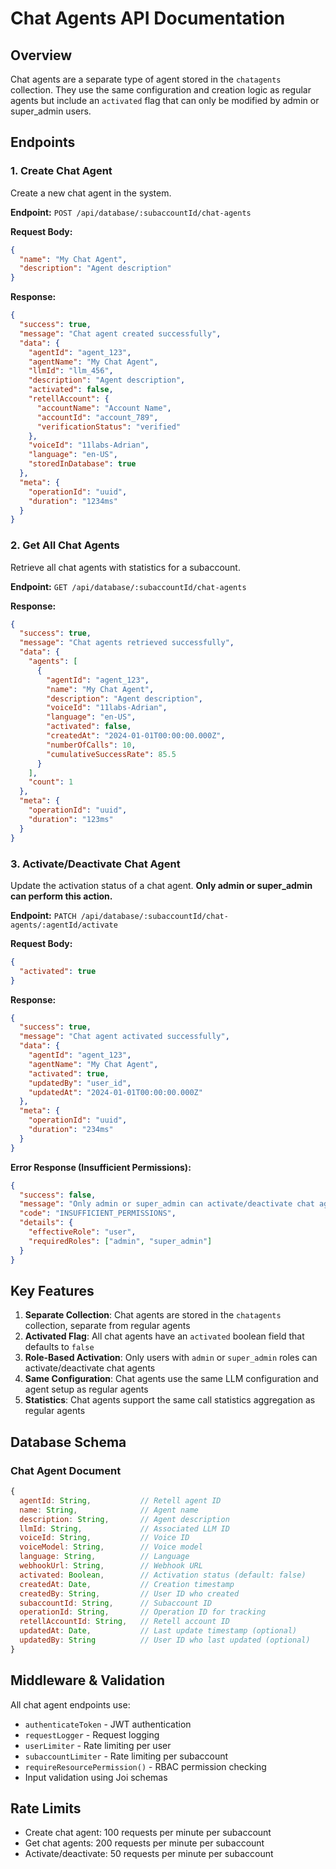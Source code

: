 # Chat Agents API Documentation

## Overview
Chat agents are a separate type of agent stored in the `chatagents` collection. They use the same configuration and creation logic as regular agents but include an `activated` flag that can only be modified by admin or super_admin users.

## Endpoints

### 1. Create Chat Agent
Create a new chat agent in the system.

**Endpoint:** `POST /api/database/:subaccountId/chat-agents`

**Request Body:**
```json
{
  "name": "My Chat Agent",
  "description": "Agent description"
}
```

**Response:**
```json
{
  "success": true,
  "message": "Chat agent created successfully",
  "data": {
    "agentId": "agent_123",
    "agentName": "My Chat Agent",
    "llmId": "llm_456",
    "description": "Agent description",
    "activated": false,
    "retellAccount": {
      "accountName": "Account Name",
      "accountId": "account_789",
      "verificationStatus": "verified"
    },
    "voiceId": "11labs-Adrian",
    "language": "en-US",
    "storedInDatabase": true
  },
  "meta": {
    "operationId": "uuid",
    "duration": "1234ms"
  }
}
```

### 2. Get All Chat Agents
Retrieve all chat agents with statistics for a subaccount.

**Endpoint:** `GET /api/database/:subaccountId/chat-agents`

**Response:**
```json
{
  "success": true,
  "message": "Chat agents retrieved successfully",
  "data": {
    "agents": [
      {
        "agentId": "agent_123",
        "name": "My Chat Agent",
        "description": "Agent description",
        "voiceId": "11labs-Adrian",
        "language": "en-US",
        "activated": false,
        "createdAt": "2024-01-01T00:00:00.000Z",
        "numberOfCalls": 10,
        "cumulativeSuccessRate": 85.5
      }
    ],
    "count": 1
  },
  "meta": {
    "operationId": "uuid",
    "duration": "123ms"
  }
}
```

### 3. Activate/Deactivate Chat Agent
Update the activation status of a chat agent. **Only admin or super_admin can perform this action.**

**Endpoint:** `PATCH /api/database/:subaccountId/chat-agents/:agentId/activate`

**Request Body:**
```json
{
  "activated": true
}
```

**Response:**
```json
{
  "success": true,
  "message": "Chat agent activated successfully",
  "data": {
    "agentId": "agent_123",
    "agentName": "My Chat Agent",
    "activated": true,
    "updatedBy": "user_id",
    "updatedAt": "2024-01-01T00:00:00.000Z"
  },
  "meta": {
    "operationId": "uuid",
    "duration": "234ms"
  }
}
```

**Error Response (Insufficient Permissions):**
```json
{
  "success": false,
  "message": "Only admin or super_admin can activate/deactivate chat agents",
  "code": "INSUFFICIENT_PERMISSIONS",
  "details": {
    "effectiveRole": "user",
    "requiredRoles": ["admin", "super_admin"]
  }
}
```

## Key Features

1. **Separate Collection**: Chat agents are stored in the `chatagents` collection, separate from regular agents
2. **Activated Flag**: All chat agents have an `activated` boolean field that defaults to `false`
3. **Role-Based Activation**: Only users with `admin` or `super_admin` roles can activate/deactivate chat agents
4. **Same Configuration**: Chat agents use the same LLM configuration and agent setup as regular agents
5. **Statistics**: Chat agents support the same call statistics aggregation as regular agents

## Database Schema

### Chat Agent Document
```javascript
{
  agentId: String,           // Retell agent ID
  name: String,              // Agent name
  description: String,       // Agent description
  llmId: String,             // Associated LLM ID
  voiceId: String,           // Voice ID
  voiceModel: String,        // Voice model
  language: String,          // Language
  webhookUrl: String,        // Webhook URL
  activated: Boolean,        // Activation status (default: false)
  createdAt: Date,           // Creation timestamp
  createdBy: String,         // User ID who created
  subaccountId: String,      // Subaccount ID
  operationId: String,       // Operation ID for tracking
  retellAccountId: String,   // Retell account ID
  updatedAt: Date,           // Last update timestamp (optional)
  updatedBy: String          // User ID who last updated (optional)
}
```

## Middleware & Validation

All chat agent endpoints use:
- `authenticateToken` - JWT authentication
- `requestLogger` - Request logging
- `userLimiter` - Rate limiting per user
- `subaccountLimiter` - Rate limiting per subaccount
- `requireResourcePermission()` - RBAC permission checking
- Input validation using Joi schemas

## Rate Limits

- Create chat agent: 100 requests per minute per subaccount
- Get chat agents: 200 requests per minute per subaccount
- Activate/deactivate: 50 requests per minute per subaccount 
